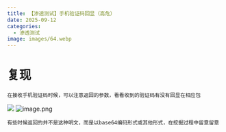 ```yaml
---
title: 【渗透测试】手机验证码回显（高危）
date: 2025-09-12
categories:
  - 渗透测试
image: images/64.webp
---
```

# 复现
```
在接收手机验证码时候，可以注意返回的参数，看看收到的验证码有没有回显在相应包
```
![](https://blogslimer.oss-cn-shanghai.aliyuncs.com/blog/20250912141347.png)
![image.png](https://blogslimer.oss-cn-shanghai.aliyuncs.com/blog/20250912141352.png)
```
有些时候返回的并不是这种明文，而是以base64编码形式或其他形式，在挖掘过程中留意留意
```